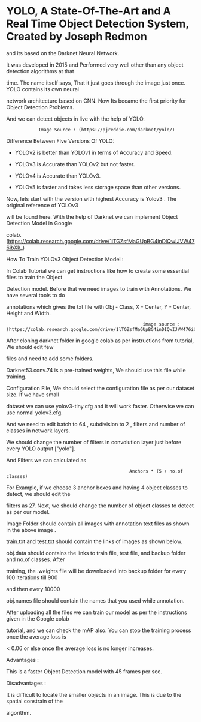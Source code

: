 # YOLO, A State-Of-The-Art and A Real Time Object Detection System, Created by Joseph Redmon 

and its based on the Darknet Neural Network.



It was developed in 2015 and Performed very well other than any object detection algorithms at that 

time. The name itself says, That it just goes through the image just once. YOLO contains its own neural 

network architecture based on CNN. Now Its became the first priority for Object Detection Problems. 

And we can detect objects in live with the help of YOLO. 





                Image Source : (https://pjreddie.com/darknet/yolo/)

Difference Between Five Versions Of YOLO:
 * YOLOv2 is better than YOLOv1 in terms of Accuracy and Speed.

 * YOLOv3 is Accurate than YOLOv2 but not faster. 

* YOLOv4 is Accurate than YOLOv3.

* YOLOv5 is faster and takes less storage space than other versions.

Now, lets start with the version with highest Accuracy is Yolov3 . The original reference of YOLOv3 

will be found here. With the help of Darknet we can implement Object Detection Model in Google 

colab. (https://colab.research.google.com/drive/1lTGZsfMaGUpBG4inDIQwIJVW476ibXk_)



How To Train YOLOv3 Object Detection Model : 

In Colab Tutorial we can get instructions like how to create some essential files to train the Object 

Detection model. Before that we need images to train with Annotations. We have several tools to do 

annotations which gives the txt file with Obj - Class, X - Center, Y - Center, Height and Width. 




                                                     
                                                       image source :                                    (https://colab.research.google.com/drive/1lTGZsfMaGUpBG4inDIQwIJVW476ibXk)       


After cloning darknet folder in google colab as per instructions from tutorial, We should edit few 

files and need to add some folders.

Darknet53.conv.74  is a pre-trained weights, We should use this file while training. 

Configuration File, We should select the configuration file as per our dataset size. If we have small 

dataset we can use yolov3-tiny.cfg and it will work faster. Otherwise we can use normal yolov3.cfg. 

And we need to edit batch to 64 , subdivision to 2 , filters and number of classes in network layers. 

We should change the number of filters in convolution layer just before every YOLO output ["yolo"].

And Filters we can calculated as 

                                                  Anchors * (5 + no.of classes) 
For Example, if we choose 3 anchor boxes and having 4 object classes to detect, we should edit the 

filters as 27. Next, we should change the number of object classes to detect as per our model.


Image Folder should contain all images with annotation text files as shown in the above image .

train.txt and test.txt should contain the links of images as shown below.





obj.data should contains the links to train file, test file, and backup folder and no.of classes. After 

training, the .weights file will be downloaded into backup folder for every 100 iterations till 900 

and then every 10000

obj.names file should contain the names that you used while annotation. 


After uploading all the files we can train our model as per the instructions given in the Google colab 

tutorial, and we can check the mAP also. You can stop the training process once the average loss is 

< 0.06 or else once the average loss is no longer increases.

Advantages :

This is a faster Object Detection model with 45 frames per sec.

Disadvantages :

It is difficult to locate the smaller objects in an image. This is due to the spatial constrain of the 

algorithm.


